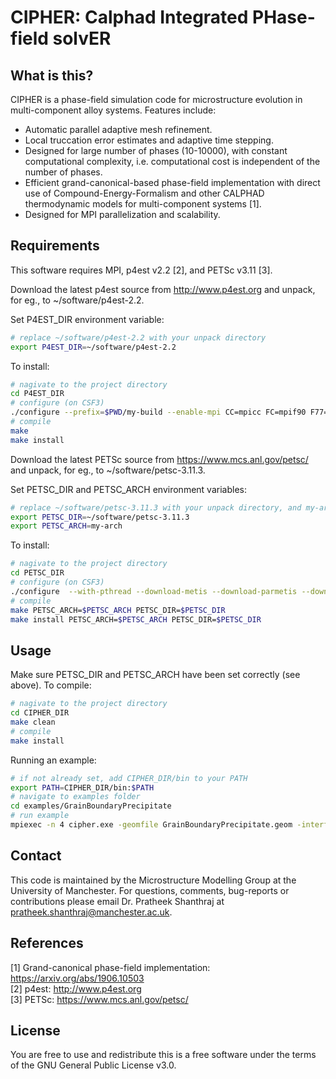 # CIPHER: Calphad Integrated PHase-field solvER

## What is this?

CIPHER is a phase-field simulation code for microstructure evolution in multi-component alloy systems. Features include:

- Automatic parallel adaptive mesh refinement.
- Local truccation error estimates and adaptive time stepping.
- Designed for large number of phases (10-10000), with constant computational complexity, i.e. computational cost is independent of the number of phases.
- Efficient grand-canonical-based phase-field implementation with direct use of Compound-Energy-Formalism and other CALPHAD thermodynamic models for multi-component systems [1].
- Designed for MPI parallelization and scalability.

## Requirements

This software requires MPI, p4est v2.2 [2], and PETSc v3.11 [3].

Download the latest p4est source from http://www.p4est.org and unpack, for eg., to ~/software/p4est-2.2. 

Set P4EST_DIR environment variable:
```bash
# replace ~/software/p4est-2.2 with your unpack directory
export P4EST_DIR=~/software/p4est-2.2
```

To install:
```bash
# nagivate to the project directory
cd P4EST_DIR
# configure (on CSF3)
./configure --prefix=$PWD/my-build --enable-mpi CC=mpicc FC=mpif90 F77=mpif77 CXX=mpic++ CFLAGS=-O2 -msse4.2 -axSSE4.2,AVX,CORE-AVX2 CXXFLAGS=-O2 -msse4.2 -axSSE4.2,AVX,CORE-AVX2 FFLAGS=-O2 -msse4.2 -axSSE4.2,AVX,CORE-AVX2 BLAS_LIBS=$MKLROOT/intel64_lin/libmkl_blas95_ilp64.a
# compile
make
make install
```

Download the latest PETSc source from https://www.mcs.anl.gov/petsc/ and unpack, for eg., to ~/software/petsc-3.11.3. 

Set PETSC_DIR and PETSC_ARCH environment variables:
```bash
# replace ~/software/petsc-3.11.3 with your unpack directory, and my-arch with whatever you want to call your installation
export PETSC_DIR=~/software/petsc-3.11.3
export PETSC_ARCH=my-arch
```

To install:

```bash
# nagivate to the project directory
cd PETSC_DIR
# configure (on CSF3)
./configure  --with-pthread --download-metis --download-parmetis --download-chaco --with-mkl_pardiso-dir=$MKLROOT/intel64 --with-mkl_sparse-dir=$MKLROOT/lib/intel64 --with-mkl_sparse_optimize-dir=$MKLROOT/lib/intel64 --download-hypre --download-ml --download-triangle --download-ctetgen --download-hdf5 --with-zlib --with-p4est-dir=$P$EST_DIR/my-build --with-blaslapack-dir=$MKLROOT/lib --with-cxx-dialect=C++11 --with-debugging=0 COPTFLAGS="-O2 -msse4.2 -axSSE4.2,AVX,CORE-AVX2" CXXOPTFLAGS="-O2 -msse4.2 -axSSE4.2,AVX,CORE-AVX2" FOPTFLAGS="-O2 -msse4.2 -axSSE4.2,AVX,CORE-AVX2" PETSC_ARCH=$PETSC_ARCH PETSC_DIR=$PETSC_DIR
# compile
make PETSC_ARCH=$PETSC_ARCH PETSC_DIR=$PETSC_DIR
make install PETSC_ARCH=$PETSC_ARCH PETSC_DIR=$PETSC_DIR
```

## Usage

Make sure PETSC_DIR and PETSC_ARCH have been set correctly (see above). To compile:
```bash
# nagivate to the project directory
cd CIPHER_DIR
make clean
# compile 
make install
```

Running an example:
```bash
# if not already set, add CIPHER_DIR/bin to your PATH
export PATH=CIPHER_DIR/bin:$PATH
# navigate to examples folder
cd examples/GrainBoundaryPrecipitate
# run example
mpiexec -n 4 cipher.exe -geomfile GrainBoundaryPrecipitate.geom -interfacefile N3.interface
```

## Contact

This code is maintained by the Microstructure Modelling Group at the University of Manchester. 
For questions, comments, bug-reports or contributions please email Dr. Pratheek Shanthraj at pratheek.shanthraj@manchester.ac.uk.

## References

[1] Grand-canonical phase-field implementation: https://arxiv.org/abs/1906.10503  
[2] p4est: http://www.p4est.org    
[3] PETSc: https://www.mcs.anl.gov/petsc/  

## License

You are free to use and redistribute this is a free software under the terms of the GNU General Public License v3.0.
 
